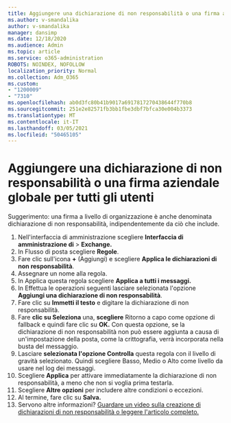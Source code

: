 ```yaml
---
title: Aggiungere una dichiarazione di non responsabilità o una firma aziendale globale per tutti gli utenti
ms.author: v-smandalika
author: v-smandalika
manager: dansimp
ms.date: 12/18/2020
ms.audience: Admin
ms.topic: article
ms.service: o365-administration
ROBOTS: NOINDEX, NOFOLLOW
localization_priority: Normal
ms.collection: Adm_O365
ms.custom:
- "1200009"
- "7310"
ms.openlocfilehash: ab0d3fc80b41b9017a6917817270438644f770b8
ms.sourcegitcommit: 251e2e82571fb3bb1fbe3dbf7bfca30e004b3373
ms.translationtype: MT
ms.contentlocale: it-IT
ms.lasthandoff: 03/05/2021
ms.locfileid: "50465105"
---
```

# <a name="add-a-global-company-signature-or-disclaimer-for-all-users"></a>Aggiungere una dichiarazione di non responsabilità o una firma aziendale globale per tutti gli utenti

Suggerimento: una firma a livello di organizzazione è anche denominata dichiarazione di non responsabilità, indipendentemente da ciò che include.

1. Nell'interfaccia di amministrazione scegliere **Interfaccia di amministrazione di**  >  **Exchange.**
2. In Flusso di posta scegliere **Regole**.
3. Fare clic sull'icona **+** (Aggiungi) e scegliere **Applica le dichiarazioni di non responsabilità**.
4. Assegnare un nome alla regola.
5. In Applica questa regola scegliere **Applica a tutti i messaggi.**
6. In Effettua le operazioni seguenti lasciare selezionata l'opzione **Aggiungi una dichiarazione di non responsabilità**.
7. Fare clic su **Immetti il testo** e digitare la dichiarazione di non responsabilità.
8. Fare **clic su Seleziona** una, **scegliere** Ritorno a capo come opzione di fallback e quindi fare clic su **OK.** Con questa opzione, se la dichiarazione di non responsabilità non può essere aggiunta a causa di un'impostazione della posta, come la crittografia, verrà incorporata nella busta del messaggio.
9. Lasciare **selezionata l'opzione Controlla** questa regola con il livello di gravità selezionato. Quindi scegliere Basso, Medio o Alto come livello da usare nel log dei messaggi.
10. Scegliere **Applica** per attivare immediatamente la dichiarazione di non responsabilità, a meno che non si voglia prima testarla.
11. Scegliere **Altre opzioni** per includere altre condizioni o eccezioni.
12. Al termine, fare clic su **Salva.**
13. Servono altre informazioni? [Guardare un video sulla creazione di dichiarazioni di non responsabilità o leggere l'articolo completo.](https://support.office.com/article/2d75860f-c527-4352-a7f6-73eba54c0c72?wt.mc_id=Chat_GlobalSignature)